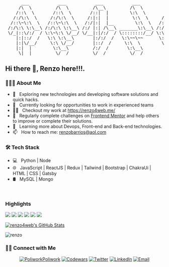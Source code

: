 <pre>
      ___           ___           ___           ___           ___              
     /\  \         /\  \         /\__\         /\  \         /\  \             
    /::\  \       /::\  \       /::|  |        \:\  \       /::\  \            
   /:/\:\  \     /:/\:\  \     /:|:|  |         \:\  \     /:/\:\  \           
  /::\~\:\  \   /::\~\:\  \   /:/|:|  |__        \:\  \   /:/  \:\  \          
 /:/\:\ \:\__\ /:/\:\ \:\__\ /:/ |:| /\__\ _______\:\__\ /:/__/ \:\__\         
 \/_|::\/:/  / \:\~\:\ \/__/ \/__|:|/:/  / \::::::::/__/ \:\  \ /:/  /         
    |:|::/  /   \:\ \:\__\       |:/:/  /   \:\~~\~~      \:\  /:/  /          
    |:|\/__/     \:\ \/__/       |::/  /     \:\  \        \:\/:/  /           
    |:|  |        \:\__\         /:/  /       \:\__\        \::/  /            
     \|__|         \/__/         \/__/         \/__/         \/__/             
</pre>                                

<h2> Hi there 👋, Renzo here!!!.</h2>

<h3> 👨🏻‍💻 About Me </h3>

- 🤔 &nbsp; Exploring new technologies and developing software solutions and quick hacks.
- 💼 &nbsp; Currently looking for opportunities to work in experienced teams
- 👨‍💻 &nbsp; Checkout my work at https://renzo4web.me/
- 📝 &nbsp; Regularly complete challenges on [Frontend Mentor](https://www.frontendmentor.io/profile/w3renzo) and help others to improve or complete their solutions.
- 🌱 &nbsp; Learning more about Devops, Front-end and Back-end technologies.
- 📫 &nbsp; How to reach me: renzobarrios@aol.com

<h3>🛠 Tech Stack</h3>

- 💻 &nbsp; Python  | Node
- 🌐 &nbsp; JavaScript | ReactJS | Redux | Tailwind | Bootstrap | ChakraUi | HTML | CSS | Gatsby
- 🛢 &nbsp; MySQL | Mongo
<br/>

### Highlights

[![](https://img.shields.io/badge/-🔊%20Musicon%20Player-000)](https://github.com/renzo4web/Musicon-Player)
[![](https://img.shields.io/badge/-⚔️%20Github%20Battle-000)](https://github.com/renzo4web/ReactLand/tree/main/01-Github-Battle)
[![](https://img.shields.io/badge/-✨%20Pacmania-000)](https://github.com/renzo4web/PACMANIA)
[![](https://img.shields.io/badge/-🦸%20Heroes-000)](https://github.com/renzo4web/ReactLand/tree/main/03-heroes-app)
[![](https://img.shields.io/badge/-🛰%20Hacker%20News%20Clone-000)](https://github.com/renzo4web/Javascript-Lab/tree/main/Projects/HackerNews)
[![](https://img.shields.io/badge/-🍺%20Paleti%20App-000)](https://github.com/renzo4web/paleti-app)

[![renzo4web's GitHub Stats](https://github-readme-stats.vercel.app/api?username=renzo4web&show_icons=true)](https://github.com/renzo4web)

<p><img align="center" src="https://github-readme-streak-stats.herokuapp.com/?user=renzo4web&" alt="renzo" /></p>


<h3> 🤝🏻 Connect with Me </h3>

<p align="center">
  <a href="https://www.polywork.com/renzo4web"><img alt="Poliwork" src="https://d26uz55awpmifc.cloudfront.net/assets/favicon/favicon-16x16-3f22d0282021adfe13b2e526c30d89266854859919afcff110a8604b69709567.png">Poliwork</a>
 <a href="https://www.codewars.com/users/renzo4web"><img alt="Codewars" src="https://www.codewars.com/users/renzo4web/badges/small"></a>
<a href="https://twitter.com/renzo4web" target="blank"><img alt="Twitter" src="https://img.shields.io/badge/twitter-gray?style=flat-square&logo=twitter"/></a> 
<a href="https://www.linkedin.com/in/renzobarrios/"><img alt="LinkedIn" src="https://img.shields.io/badge/LinkedIn-gray?style=flat-square&logo=linkedin"></a>
<a href="mailto:renzobarrios@aol.com"><img alt="Email" src="https://img.shields.io/badge/Email-renzobarrios@aol.com-blue?style=flat-square&logo=gmail"></a>
</p>
